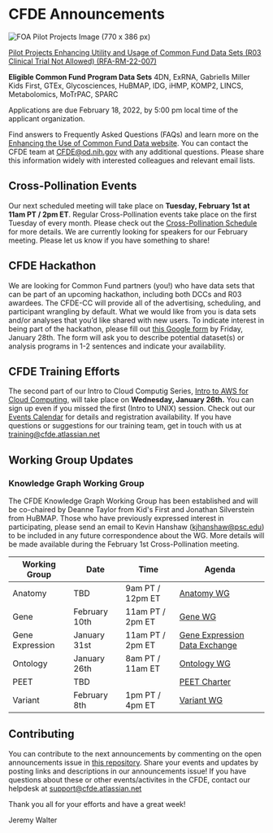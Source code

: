 # CFDE Announcements

![FOA Pilot Projects Image (770 x 386 px)](https://user-images.githubusercontent.com/40613731/150843031-8b55d8be-fca4-42ea-94b1-80a8925365d0.png)

[Pilot Projects Enhancing Utility and Usage of Common Fund Data Sets (R03 Clinical Trial Not Allowed) (RFA-RM-22-007) ](https://grants.nih.gov/grants/guide/rfa-files/RFA-RM-22-007.html)

__Eligible Common Fund Program Data Sets__
4DN, ExRNA, Gabriells Miller Kids First, GTEx, Glycosciences, HuBMAP, IDG, iHMP, KOMP2, LINCS, Metabolomics, MoTrPAC, SPARC

Applications are due February 18, 2022, by 5:00 pm local time of the applicant organization. 

Find answers to Frequently Asked Questions (FAQs) and learn more on the [Enhancing the Use of Common Fund Data website](https://commonfund.nih.gov/datause). You can contact the CFDE team at CFDE@od.nih.gov with any additional questions.  Please share this information widely with interested colleagues and relevant email lists. 

## Cross-Pollination Events
Our next scheduled meeting will take place on **Tuesday, February 1st at 11am PT / 2pm ET**.  Regular Cross-Pollination events take place on the first Tuesday of every month. Please check out the  [Cross-Pollination Schedule](https://docs.google.com/spreadsheets/d/1hQAeOLkivUZZnwZ_KxfGw3neezMaWbrPk9nnFiKfQGA/edit?usp=sharing) for more details. We are currently looking for speakers for our February meeting. Please let us know if you have something to share!

## CFDE Hackathon
We are looking for Common Fund partners (you!) who have data sets that can be part of an upcoming hackathon, including both DCCs and R03 awardees. The CFDE-CC will provide all of the advertising, scheduling, and participant wrangling by default. What we would like from you is data sets and/or analyses that you’d like shared with new users. To indicate interest in being part of the hackathon, please fill out [this Google form](https://docs.google.com/forms/d/e/1FAIpQLScYpOiA9uXtT0vc-VY0TYKkZ0fArRgfE1dbdPsufEiFBAqLIg/viewform) by Friday, January 28th. The form will ask you to describe potential dataset(s) or analysis programs in 1-2 sentences and indicate your availability.

## CFDE Training Efforts
The second part of our Intro to Cloud Computig Series, [Intro to AWS for Cloud Computing](https://www.nih-cfde.org/events/introduction-to-amazon-web-services-3/?pk_campaign=anc), will take place on **Wednesday, January 26th.** You can sign up even if you missed the first (Intro to UNIX) session. Check out our [Events Calendar](https://www.nih-cfde.org/events/) for details and registration availability. If you have questions or suggestions for our training team, get in touch with us at training@cfde.atlassian.net

## Working Group Updates

### Knowledge Graph Working Group
The CFDE Knowledge Graph Working Group has been established and will be co-chaired by Deanne Taylor from Kid's First and Jonathan Silverstein from HuBMAP. Those who have previously expressed interest in participating, please send an email to Kevin Hanshaw (kjhanshaw@psc.edu) to be included in any future correspondence about the WG. More details will be made available during the February 1st Cross-Pollination meeting. 

| Working Group | Date | Time | Agenda |
| ----------------- | ----- | ----- | --------- | 
Anatomy | TBD | 9am PT / 12pm ET | [Anatomy WG](https://docs.google.com/document/d/1K5L9WllqaABbr4MGO21ogDELyvtpVrD31wbvSNhx6ys/edit?usp=sharing)
Gene | February 10th | 11am PT / 2pm ET | [Gene WG](https://drive.google.com/file/d/18QXDCFkHTVF2LTvab-wz9CprHxegP6VU/view) |
Gene Expression | January 31st | 11am PT / 2pm ET | [Gene Expression Data Exchange](https://docs.google.com/document/d/1XVe7qPOOvADdxXI3m4pIwhKYf0qUxcYUMUz2vTdDL8I/edit) |
Ontology | January 26th | 8am PT / 11am ET | [Ontology WG](https://docs.google.com/document/d/1VoHHBeWfol6XNJa3kzOnOFuTaIrcLYbqKYQcOnj1oh4/edit?usp=sharing) |
PEET | TBD | | [PEET Charter](https://docs.google.com/document/d/1mtAlTCu6S-9kQ-7sIp7LHIXbDpi6rFT105Eh5ICeT2w/edit) |
Variant | February 8th | 1pm PT / 4pm ET | [Variant WG](https://docs.google.com/document/d/1c3bxCKCRTWtvZopSLOT2iZsetylKtqdilfF1hB1thFQ/edit)

## Contributing
You can contribute to the next announcements by commenting on the open announcements issue in [this repository](https://github.com/nih-cfde/announcements/issues). Share your events and updates by posting links and descriptions in our announcements issue! If you have questions about these or other events/activites in the CFDE, contact our helpdesk at support@cfde.atlassian.net

Thank you all for your efforts and have a great week!

Jeremy Walter
